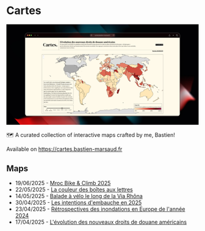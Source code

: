 # Cartes

![Preview of cartes.bastien-marsaud.fr](./.github/preview.png)

🗺️ A curated collection of interactive maps crafted by me, Bastien!

Available on https://cartes.bastien-marsaud.fr

## Maps
* 19/06/2025 - [Mroc Bike & Climb 2025](https://cartes.bastien-marsaud.fr/cartes/mroc-bike-and-climb-2025)
* 22/05/2025 - [La couleur des boîtes aux lettres](https://cartes.bastien-marsaud.fr/cartes/couleurs-boites-aux-lettres/)
* 14/05/2025 - [Balade à vélo le long de la Via Rhôna](https://cartes.bastien-marsaud.fr/cartes/via-rhona-mai-2025/)
* 30/04/2025 - [Les intentions d'embauche en 2025](https://cartes.bastien-marsaud.fr/cartes/intentions-embauche-2025/)
* 23/04/2025 - [Rétrospectives des inondations en Europe de l'année 2024](https://cartes.bastien-marsaud.fr/cartes/retrospective-inondations-2024/)
* 17/04/2025 - [L'évolution des nouveaux droits de douane américains](https://cartes.bastien-marsaud.fr/cartes/usa-tariffs-2025/)

